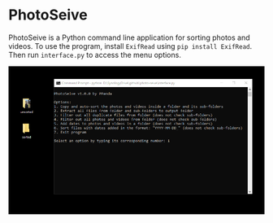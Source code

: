 # PhotoSeive
PhotoSeive is a Python command line application for sorting photos and videos.
To use the program, install `ExifRead` using `pip install ExifRead`. Then run
`interface.py` to access the menu options.

![PhotoSeive Demo GIF](demo.gif)
